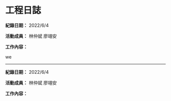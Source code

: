 # 工程日誌

**紀錄日期：** 2022/6/4

**活動成員：** 林仲斌 廖翊安

**工作內容：**

we

****

**紀錄日期：** 2022/6/4

**活動成員：** 林仲斌 廖翊安

**工作內容：**
